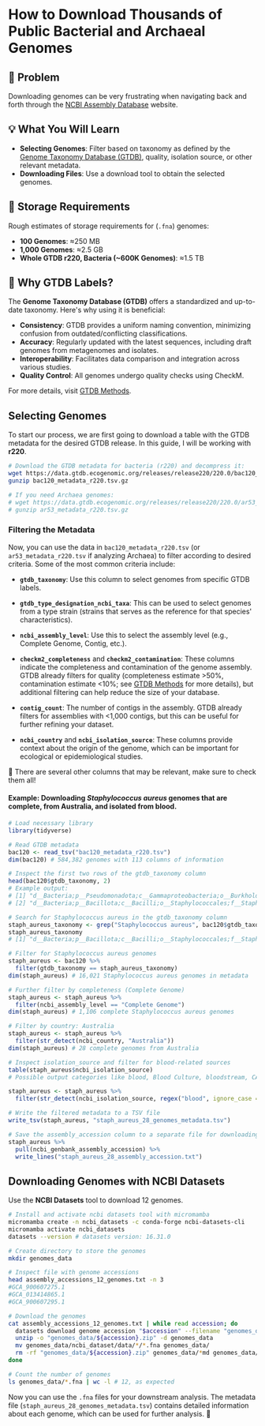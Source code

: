 # How to Download Thousands of Public Bacterial and Archaeal Genomes

## 🚧 Problem
Downloading genomes can be very frustrating when navigating back and forth through the [NCBI Assembly Database](https://www.ncbi.nlm.nih.gov/assembly/) website. 

## 💡 What You Will Learn
- **Selecting Genomes**: Filter based on taxonomy as defined by the [Genome Taxonomy Database (GTDB)](https://gtdb.ecogenomic.org/), quality, isolation source, or other relevant metadata.
- **Downloading Files**: Use a download tool to obtain the selected genomes.

## 💾 Storage Requirements

Rough estimates of storage requirements for  (`.fna`) genomes:

- **100 Genomes**: ≈250 MB
- **1,000 Genomes**: ≈2.5 GB
- **Whole GTDB r220, Bacteria (~600K Genomes)**: ≈1.5 TB

## 🧬 Why GTDB Labels?

The **Genome Taxonomy Database (GTDB)** offers a standardized and up-to-date taxonomy. Here's why using it is beneficial:

- **Consistency**: GTDB provides a uniform naming convention, minimizing confusion from outdated/conflicting classifications.
- **Accuracy**: Regularly updated with the latest sequences, including draft genomes from metagenomes and isolates.
- **Interoperability**: Facilitates data comparison and integration across various studies.
- **Quality Control**: All genomes undergo quality checks using CheckM.

For more details, visit [GTDB Methods](https://gtdb.ecogenomic.org/methods).

## Selecting Genomes

To start our process, we are first going to download a table with the GTDB metadata for the desired GTDB release. In this guide, I will be working with **r220**.

```bash
# Download the GTDB metadata for bacteria (r220) and decompress it:
wget https://data.gtdb.ecogenomic.org/releases/release220/220.0/bac120_metadata_r220.tsv.gz
gunzip bac120_metadata_r220.tsv.gz

# If you need Archaea genomes:
# wget https://data.gtdb.ecogenomic.org/releases/release220/220.0/ar53_metadata_r220.tsv.gz
# gunzip ar53_metadata_r220.tsv.gz
```
### Filtering the Metadata

Now, you can use the data in `bac120_metadata_r220.tsv` (or `ar53_metadata_r220.tsv` if analyzing Archaea) to filter according to desired criteria. Some of the most common criteria include:

- **`gtdb_taxonomy`**: Use this column to select genomes from specific GTDB labels.

- **`gtdb_type_designation_ncbi_taxa`**: This can be used to select genomes from a type strain (strains that serves as the reference for that species' characteristics).

- **`ncbi_assembly_level`**: Use this to select the assembly level (e.g., Complete Genome, Contig, etc.).

- **`checkm2_completeness`** and **`checkm2_contamination`**: These columns indicate the completeness and contamination of the genome assembly. GTDB already filters for quality (completeness estimate >50%, contamination estimate <10%; see [GTDB Methods](https://gtdb.ecogenomic.org/methods) for more details), but additional filtering can help reduce the size of your database.

- **`contig_count`**: The number of contigs in the assembly. GTDB already filters for assemblies with <1,000 contigs, but this can be useful for further refining your dataset.

- **`ncbi_country`** and **`ncbi_isolation_source`**: These columns provide context about the origin of the genome, which can be important for ecological or epidemiological studies.

📝 There are several other columns that may be relevant, make sure to check them all!

#### Example: Downloading *Staphylococcus aureus* genomes that are complete, from Australia, and isolated from blood.

```R
# Load necessary library
library(tidyverse)

# Read GTDB metadata
bac120 <- read_tsv("bac120_metadata_r220.tsv")
dim(bac120) # 584,382 genomes with 113 columns of information

# Inspect the first two rows of the gtdb_taxonomy column
head(bac120$gtdb_taxonomy, 2)
# Example output:
# [1] "d__Bacteria;p__Pseudomonadota;c__Gammaproteobacteria;o__Burkholderiales;f__Burkholderiaceae;g__Bordetella;s__Bordetella pseudohinzii"
# [2] "d__Bacteria;p__Bacillota;c__Bacilli;o__Staphylococcales;f__Staphylococcaceae;g__Staphylococcus;s__Staphylococcus epidermidis"        

# Search for Staphylococcus aureus in the gtdb_taxonomy column
staph_aureus_taxonomy <- grep("Staphylococcus aureus", bac120$gtdb_taxonomy, value = TRUE)[1]
staph_aureus_taxonomy
# [1] "d__Bacteria;p__Bacillota;c__Bacilli;o__Staphylococcales;f__Staphylococcaceae;g__Staphylococcus;s__Staphylococcus aureus"

# Filter for Staphylococcus aureus genomes
staph_aureus <- bac120 %>%
  filter(gtdb_taxonomy == staph_aureus_taxonomy)
dim(staph_aureus) # 16,021 Staphylococcus aureus genomes in metadata

# Further filter by completeness (Complete Genome)
staph_aureus <- staph_aureus %>%
  filter(ncbi_assembly_level == "Complete Genome")
dim(staph_aureus) # 1,106 complete Staphylococcus aureus genomes

# Filter by country: Australia
staph_aureus <- staph_aureus %>%
  filter(str_detect(ncbi_country, "Australia"))
dim(staph_aureus) # 28 complete genomes from Australia

# Inspect isolation_source and filter for blood-related sources
table(staph_aureus$ncbi_isolation_source)
# Possible output categories like blood, Blood Culture, bloodstream, CA-MRSA blood site, etc.

staph_aureus <- staph_aureus %>%
  filter(str_detect(ncbi_isolation_source, regex("blood", ignore_case = TRUE)))

# Write the filtered metadata to a TSV file
write_tsv(staph_aureus, "staph_aureus_28_genomes_metadata.tsv")

# Save the assembly_accession column to a separate file for downloading genomes
staph_aureus %>%
  pull(ncbi_genbank_assembly_accession) %>%
  write_lines("staph_aureus_28_assembly_accession.txt")
```

## Downloading Genomes with NCBI Datasets 

Use the **NCBI Datasets** tool to download 12 genomes.

```bash
# Install and activate ncbi datasets tool with micromamba
micromamba create -n ncbi_datasets -c conda-forge ncbi-datasets-cli 
micromamba activate ncbi_datasets 
datasets --version # datasets version: 16.31.0

# Create directory to store the genomes
mkdir genomes_data

# Inspect file with genome accessions
head assembly_accessions_12_genomes.txt -n 3
#GCA_900607275.1
#GCA_013414865.1
#GCA_900607295.1

# Download the genomes
cat assembly_accessions_12_genomes.txt | while read accession; do  
  datasets download genome accession "$accession" --filename "genomes_data/${accession}.zip" 
  unzip -o "genomes_data/${accession}.zip" -d genomes_data 
  mv genomes_data/ncbi_dataset/data/*/*.fna genomes_data/ 
  rm -rf "genomes_data/${accession}.zip" genomes_data/*md genomes_data/*txt genomes_data/ncbi_dataset
done 

# Count the number of genomes
ls genomes_data/*.fna | wc -l # 12, as expected
```

Now you can use the `.fna` files for your downstream analysis. The metadata file (`staph_aureus_28_genomes_metadata.tsv`) contains detailed information about each genome, which can be used for further analysis. 🎉







